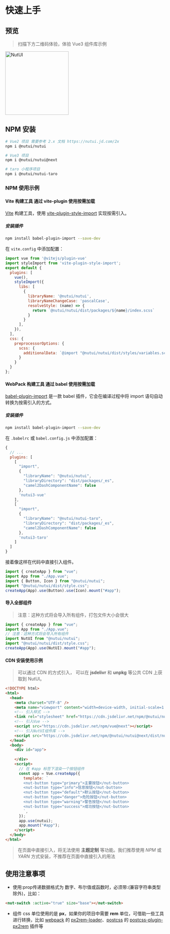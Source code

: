 # 快速上手

## 预览


> 扫描下方二维码体验，体验 Vue3 组件库示例

<img src="https://img12.360buyimg.com/imagetools/jfs/t1/162421/39/13392/9425/6052ea60E592310a9/264bdff23ef5fe95.png" width="200" alt="NutUI">

## NPM 安装

```bash
# Vue2 项目 需要参考 2.x 文档 https://nutui.jd.com/2x
npm i @nutui/nutui

# Vue3 项目
npm i @nutui/nutui@next

# taro 小程序项目
npm i @nutui/nutui-taro
```

### NPM 使用示例


#### Vite 构建工具 通过 vite-plugin 使用按需加载

[Vite](https://vitejs.dev/) 构建工具，使用 [vite-plugin-style-import](https://github.com/anncwb/vite-plugin-style-import) 实现按需引入。

##### 安装插件
``` bash
npm install babel-plugin-import --save-dev
```
在 `vite.config` 中添加配置：
``` javascript
import vue from '@vitejs/plugin-vue'
import styleImport from 'vite-plugin-style-import';
export default {
  plugins: [
    vue(),
    styleImport({
      libs: [
        {
          libraryName: '@nutui/nutui',
          libraryNameChangeCase: 'pascalCase',
          resolveStyle: (name) => {
            return `@nutui/nutui/dist/packages/${name}/index.scss`
          }
        }
      ],
    }),
  ],
  css: {
    preprocessorOptions: {
      scss: {
        additionalData: `@import "@nutui/nutui/dist/styles/variables.scss";`
      }
    }
  }
};
```
#### WebPack 构建工具 通过 babel 使用按需加载

[babel-plugin-import](https://github.com/ant-design/babel-plugin-import) 是一款 babel 插件，它会在编译过程中将 import 语句自动转换为按需引入的方式。
##### 安装插件
``` bash
npm install babel-plugin-import --save-dev
```
在 `.babelrc` 或 `babel.config.js` 中添加配置：
``` javascript
{
  // ...
  plugins: [
    [
      "import",
      {
        "libraryName": "@nutui/nutui",
        "libraryDirectory": "dist/packages/_es",
        "camel2DashComponentName": false
      },
      'nutui3-vue'
    ],
    [
      "import",
      {
        "libraryName": "@nutui/nutui-taro",
        "libraryDirectory": "dist/packages/_es",
        "camel2DashComponentName": false
      },
      'nutui3-taro'
    ]
  ]
}
```
接着像这样在代码中直接引入组件。

```javascript
import { createApp } from "vue";
import App from "./App.vue";
import { Button, Icon } from "@nutui/nutui";
import "@nutui/nutui/dist/style.css";
createApp(App).use(Button).use(Icon).mount("#app");
```

#### 导入全部组件

> 注意：这种方式将会导入所有组件，打包文件大小会很大
```javascript
import { createApp } from "vue";
import App from "./App.vue";
// 注意：这种方式将会导入所有组件
import NutUI from "@nutui/nutui";
import "@nutui/nutui/dist/style.css";
createApp(App).use(NutUI).mount("#app");
```

#### CDN 安装使用示例

> 可以通过 CDN 的方式引入， 可以在 **jsdelivr** 和 **unpkg** 等公共 CDN 上获取到 NutUI。

```html
<!DOCTYPE html>
<html>
  <head>
    <meta charset="UTF-8" />
    <meta name="viewport" content="width=device-width, initial-scale=1.0" />
    <!-- 引入样式 -->
    <link rel="stylesheet" href="https://cdn.jsdelivr.net/npm/@nutui/nutui@next/dist/style.css" />
    <!-- 引入Vue -->
    <script src="https://cdn.jsdelivr.net/npm/vue@next"></script>
    <!-- 引入NutUI组件库 -->
    <script src="https://cdn.jsdelivr.net/npm/@nutui/nutui@next/dist/nutui.umd.js"></script>
  </head>
  <body>
    <div id="app">
        
    </div>
    <script>
      // 在 #app 标签下渲染一个按钮组件
      const app = Vue.createApp({
        template: `
        <nut-button type="primary">主要按钮</nut-button>
        <nut-button type="info">信息按钮</nut-button>
        <nut-button type="default">默认按钮</nut-button>
        <nut-button type="danger">危险按钮</nut-button>
        <nut-button type="warning">警告按钮</nut-button>
        <nut-button type="success">成功按钮</nut-button>
        `,
      });
      app.use(nutui);
      app.mount("#app");
    </script>
  </body>
</html>
```

> 在页面中直接引入，将无法使用 **主题定制** 等功能。我们推荐使用 *NPM* 或 *YARN* 方式安装，不推荐在页面中直接引入的用法


## 使用注意事项

- 使用:prop传递数据格式为 数字、布尔值或函数时，必须带:(兼容字符串类型除外)，比如：
```html
<nut-switch :active="true" size="base"></nut-switch>
```

- 组件 css 单位使用的是 **px**，如果你的项目中需要 **rem** 单位，可借助一些工具进行转换，比如 [webpack](https://www.webpackjs.com/) 的 [px2rem-loader](https://www.npmjs.com/package/px2rem-loader)、[postcss](https://github.com/postcss/postcss) 的 [postcss-plugin-px2rem](https://www.npmjs.com/package/postcss-plugin-px2rem) 插件等
